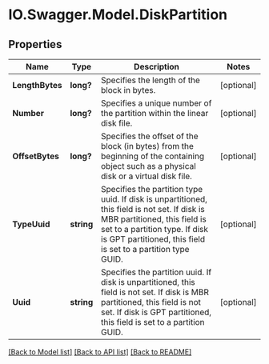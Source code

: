 # IO.Swagger.Model.DiskPartition
## Properties

Name | Type | Description | Notes
------------ | ------------- | ------------- | -------------
**LengthBytes** | **long?** | Specifies the length of the block in bytes. | [optional] 
**Number** | **long?** | Specifies a unique number of the partition within the linear disk file. | [optional] 
**OffsetBytes** | **long?** | Specifies the offset of the block (in bytes) from the beginning of the containing object such as a physical disk or a virtual disk file. | [optional] 
**TypeUuid** | **string** | Specifies the partition type uuid. If disk is unpartitioned, this field is not set. If disk is MBR partitioned, this field is set to a partition type. If disk is GPT partitioned, this field is set to a partition type GUID. | [optional] 
**Uuid** | **string** | Specifies the partition uuid. If disk is unpartitioned, this field is not set. If disk is MBR partitioned, this field is not set. If disk is GPT partitioned, this field is set to a partition GUID. | [optional] 

[[Back to Model list]](../README.md#documentation-for-models) [[Back to API list]](../README.md#documentation-for-api-endpoints) [[Back to README]](../README.md)

